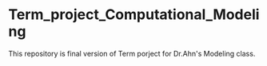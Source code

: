 # Term_project_Computational_Modeling

This repository is final version of Term porject for Dr.Ahn's Modeling class.

